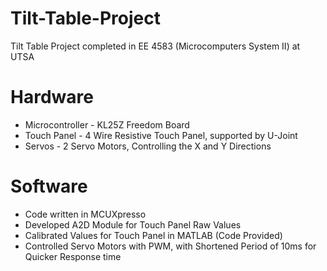 # Tilt-Table-Project
Tilt Table Project completed in EE 4583 (Microcomputers System II) at UTSA

# Hardware
- Microcontroller - KL25Z Freedom Board
- Touch Panel - 4 Wire Resistive Touch Panel, supported by U-Joint
- Servos - 2 Servo Motors, Controlling the X and Y Directions

# Software
- Code written in MCUXpresso
- Developed A2D Module for Touch Panel Raw Values
- Calibrated Values for Touch Panel in MATLAB (Code Provided)
- Controlled Servo Motors with PWM, with Shortened Period of 10ms for Quicker Response time

